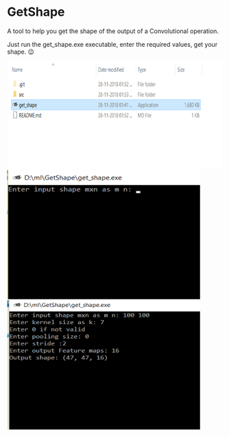 # GetShape
A tool to help you get the shape of the output of a Convolutional operation.

Just run the get_shape.exe executable, enter the required values, get your shape. :wink:

<img src="/src/3.png" width="600" height="250" />
<img src="/src/1.png" width="450" height="300" />
<img src="/src/2.png" width="450" height="300" />
